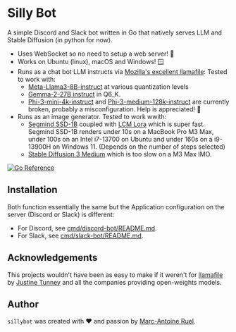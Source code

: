 # Silly Bot

A simple Discord and Slack bot written in Go that natively serves LLM and Stable
Diffusion (in python for now).

- Uses WebSocket so no need to setup a web server! 🎉
- Works on Ubuntu (linux), macOS and Windows! 🪟
- Runs as a chat bot LLM instructs via [Mozilla's excellent
  llamafile](https://github.com/Mozilla-Ocho/llamafile): Tested to work with:
    - [Meta-Llama3-8B-instruct](https://huggingface.co/Mozilla/Meta-Llama-3-8B-Instruct-llamafile)
      at various quantization levels
    - [Gemma-2-27B
      instruct](https://huggingface.co/jartine/gemma-2-27b-it-llamafile) in
      Q6_K.
    - [Phi-3-mini-4k-instruct](https://huggingface.co/Mozilla/Phi-3-mini-4k-instruct-llamafile)
      and
      [Phi-3-medium-128k-instruct](https://huggingface.co/Mozilla/Phi-3-medium-128k-instruct-llamafile)
      are currently broken, probably a misconfiguration. Help is appreciated! 🙋
- Runs as an image generator. Tested to work wwith:
    - [Segmind SSD-1B](https://huggingface.co/segmind/SSD-1B) coupled with [LCM
      Lora](https://huggingface.co/latent-consistency/lcm-lora-ssd-1b) which is
      super fast. Segmind SSD-1B renders under 10s on a MacBook Pro M3 Max, under
      100s on an Intel i7-13700 on Ubuntu and under 160s on a i9-13900H on Windows
      11. (Depends on the number of steps selected)
    - [Stable Diffusion 3
      Medium](https://huggingface.co/stabilityai/stable-diffusion-3-medium)
      which is too slow on a M3 Max IMO.

[![Go Reference](https://pkg.go.dev/badge/github.com/maruel/sillybot/.svg)](https://pkg.go.dev/github.com/maruel/sillybot/)


## Installation

Both function essentially the same but the Application configuration on the
server (Discord or Slack) is different:

- For Discord, see [cmd/discord-bot/README.md](cmd/discord-bot/README.md).
- For Slack, see [cmd/slack-bot/README.md](cmd/slack-bot/README.md).


## Acknowledgements

This projects wouldn't have been as easy to make if it weren't for
[llamafile](https://github.com/Mozilla-Ocho/llamafile) by [Justine
Tunney](https://github.com/jart) and all the companies providing open-weights
models.


## Author

`sillybot` was created with ❤️️ and passion by [Marc-Antoine
Ruel](https://github.com/maruel).
